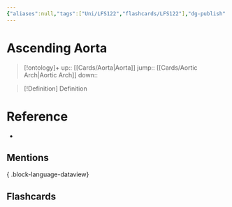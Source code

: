 ```yaml
---
{"aliases":null,"tags":["Uni/LFS122","flashcards/LFS122"],"dg-publish":true,"permalink":"/cards/ascending-aorta/","dgPassFrontmatter":true}
---
```


# Ascending Aorta

> [!ontology]+
> up:: [[Cards/Aorta\|Aorta]]
> jump:: [[Cards/Aortic Arch\|Aortic Arch]]
> down:: 

> [!Definition] Definition

# Reference

- 

## Mentions


{ .block-language-dataview}

## Flashcards